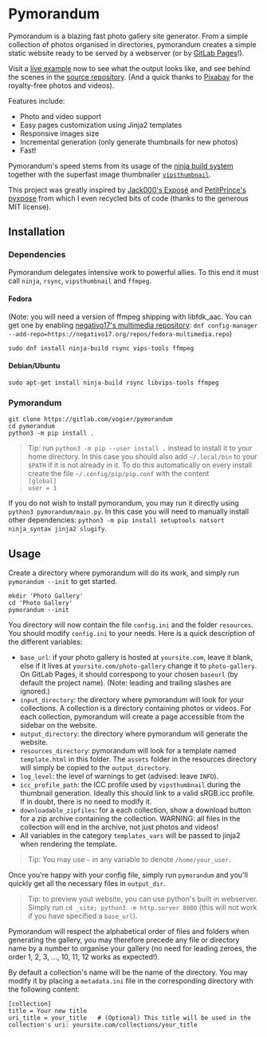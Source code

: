 # Pymorandum

Pymorandum is a blazing fast photo gallery site generator. From a simple collection of photos organised in directories, pymorandum creates a simple static website ready to be served by a webserver (or by [GitLab Pages][gitlab-pages]!).

Visit a [live example][example] now to see what the output looks like, and see behind the scenes in the [source repository][gallery-source]. (And a quick thanks to [Pixabay][pixabay] for the royalty-free photos and videos).


Features include:
* Photo and video support
* Easy pages customization using Jinja2 templates
* Responsive images size
* Incremental generation (only generate thumbnails for new photos)
* Fast!

Pymorandum's speed stems from its usage of the [ninja build system][ninja] together with the superfast image thumbnailer [`vipsthumbnail`][vipsthumbnail].

This project was greatly inspired by [Jack000's Exposé][expose] and [PetitPrince's pyxpose][pyxpose] from which I even recycled bits of code (thanks to the generous MIT license).

[gitlab-pages]: https://about.gitlab.com/features/pages/
[example]: https://vogier.gitlab.io/pymorandum-gallery
[gallery-source]: https://gitlab.com/vogier/pymorandum-gallery
[ninja]: https://ninja-build.org/
[pixabay]: https://pixabay.com
[vipsthumbnail]: https://jcupitt.github.io/libvips/API/current/Using-vipsthumbnail.md.html
[expose]: https://github.com/Jack000/expose
[pyxpose]: https://github.com/PetitPrince/pyxpose
## Installation

### Dependencies
Pymorandum delegates intensive work to powerful allies. To this end it must call `ninja`, `rsync`, `vipsthumbnail` and `ffmpeg`. 

#### Fedora
(Note: you will need a version of ffmpeg shipping with libfdk_aac. You can get one by enabling [negativo17's multimedia repository][multimedia]: `dnf config-manager --add-repo=https://negativo17.org/repos/fedora-multimedia.repo`)
```
sudo dnf install ninja-build rsync vips-tools ffmpeg
```

[multimedia]: https://negativo17.org/handbrake/
#### Debian/Ubuntu
```
sudo apt-get install ninja-build rsync libvips-tools ffmpeg
```
### Pymorandum
```
git clone https://gitlab.com/vogier/pymorandum
cd pymorandum
python3 -m pip install .
```
> Tip: run `python3 -m pip --user install .` instead to install it to your home directory. In this case you should also add `~/.local/bin` to your `$PATH` if it is not already in it.
> To do this automatically on every install create the file `~/.config/pip/pip.conf` with the content<br>
    `[global]`<br>
    `user = 1`

If you do not wish to install pymorandum, you may run it directly using `python3 pymorandum/main.py`. In this case you will need to manually install other dependencies: `python3 -m pip install setuptools natsort ninja_syntax jinja2 slugify`.

## Usage

Create a directory where pymorandum will do its work, and simply run `pymorandum --init` to get started.

```
mkdir 'Photo Gallery'
cd 'Photo Gallery'
pymorandum --init
```

You directory will now contain the file `config.ini` and the folder `resources`.
You should modify `config.ini` to your needs. Here is a quick description of the different variables:
* `base_url`: if your photo gallery is hosted at `yoursite.com`, leave it blank, else if it lives at `yoursite.com/photo-gallery` change it to `photo-gallery`. On GitLab Pages, it should correspong to your chosen `baseurl` (by default the project name). (Note: leading and trailing slashes are ignored.)
* `input_directory`: the directory where pymorandum will look for your collections. A collection is a directory containing photos or videos. For each collection, pymorandum will create a page accessible from the sidebar on the website.
* `output_directory`: the directory where pymorandum will generate the website.
* `resources_directory`: pymorandum will look for a template named `template.html` in this folder. The `assets` folder in the resources directory will simply be copied to the `output_directory`.
* `log_level`: the level of warnings to get (advised: leave `INFO`).
* `icc_profile_path`: the ICC profile used by `vipsthumbnail` during the thumbnail generation. Ideally this should link to a valid sRGB.icc profile. If in doubt, there is no need to modify it.
* `downloadable_zipfiles`: for a each collection, show a download button for a zip archive containing the collection. WARNING: all files in the collection will end in the archive, not just photos and videos!
* All variables in the category `templates_vars` will be passed to jinja2 when rendering the template.

> Tip: You may use `~` in any variable to denote `/home/your_user`.

Once you're happy with your config file, simply run `pymorandum` and you'll quickly get all the necessary files in `output_dir`.

> Tip: to preview yout website, you can use python's built in webserver. Simply run `cd _site; python3 -m http.server 8000` (this will not work if you have specified a `base_url`).


Pymorandum will respect the alphabetical order of files and folders when generating the gallery, you may therefore precede any file or directory name by a number to organise your gallery (no need for leading zeroes, the order 1, 2, 3, ..., 10, 11, 12 works as expected!).

By default a collection's name will be the name of the directory. You may modify it by placing a `metadata.ini` file in the corresponding directory with the following content:
```
[collection]
title = Your new title
uri_title = your_title   # (Optional) This title will be used in the collection's uri: yoursite.com/collections/your_title
```
